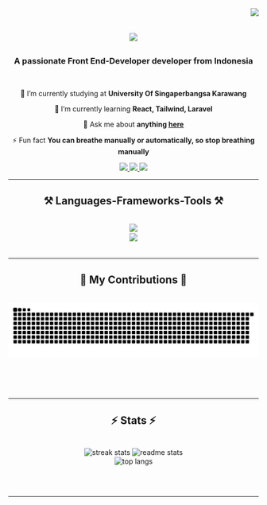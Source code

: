 <img align="right" src="https://visitor-badge.laobi.icu/badge?page_id=adjie-arrayan.adjie-arrayan" />

<h1 align="center">
    <img src="https://readme-typing-svg.herokuapp.com/?font=Righteous&size=35&center=true&vCenter=true&width=500&height=70&duration=4000&lines=Hi+There!+👋;+I'm+Adjie+Arrayan!;" />
</h1>

<h3 align="center">A passionate Front End-Developer developer from Indonesia</h3>

<br/>

<div align="center">
 
 📖 I’m currently studying at **University Of Singaperbangsa Karawang**
 
 🌱 I’m currently learning **React, Tailwind, Laravel**

💬 Ask me about **anything [here](https://github.com/adjie-arrayan/adjie-arrayan/issues)**

⚡ Fun fact **You can breathe manually or automatically, so stop breathing manually**

 </div>
 
<div align="center"> 
  <a href="mailto:arrayan54181@gmail.com">
    <img src="https://img.shields.io/badge/Gmail-333333?style=for-the-badge&logo=gmail&logoColor=red" />
  </a>
  <a href="#" target="_blank">
    <img src="https://img.shields.io/badge/LinkedIn-0077B5?style=for-the-badge&logo=linkedin&logoColor=white" target="_blank" />
  </a>
  <a href="https://adjie-arrayan.github.io" target="_blank">
     <img src="https://img.shields.io/badge/Portfolio-FF5722?style=for-the-badge&logo=todoist&logoColor=white" target="_blank" /> <!-- sqlite, safari, google-chrome are other good icon options -->
  </a>
</div>

 <hr/>
 
<h2 align="center">⚒️ Languages-Frameworks-Tools ⚒️</h2>
<br/>
<div align="center">
    <img src="https://skillicons.dev/icons?i=react,bootstrap,html,css,vscode,github" /> <br>
    <img src="https://skillicons.dev/icons?i=javascript,typescript,mongodb,java,mysql,figma,tailwind,git" /><br>
</div>

<br/>
<hr/>

<div align="center">
  <h2>🐍 My Contributions 🐍</h2>
  <br>
  <img alt="snake eating my contributions" src="https://raw.githubusercontent.com/AdjieArrayan/adjie-arrayan/output/github-contribution-grid-snake.svg" />
  
  <br/><br/><br/>
</div>

<hr/>

<h2 align="center">⚡ Stats ⚡</h2>
<br>
<div align=center>
  <img width=390 src="https://streak-stats.demolab.com&count_private=true&theme=react&border_radius=10" alt="streak stats"/>
  <img width=390 src="https://streak-stats.demolab.com&count_private=true&show_icons=true&theme=react&rank_icon=github&border_radius=10" alt="readme stats" />
  <br/>
  <img width=325 align="center" src="https://streak-stats.demolab.com&hide=HTML&langs_count=8&layout=compact&theme=react&border_radius=10&size_weight=0.5&count_weight=0.5&exclude_repo=github-readme-stats" alt="top langs" />
</div>

<br/><br/>

<hr/>
